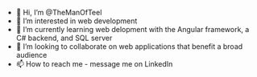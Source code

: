 - 👋 Hi, I’m @TheManOfTeel
- 👀 I’m interested in web development
- 🌱 I’m currently learning web delopment with the Angular framework, a C# backend, and SQL server
- 💞️ I’m looking to collaborate on web applications that benefit a broad audience
- 📫 How to reach me - message me on LinkedIn

<!---
TheManOfTeel/TheManOfTeel is a ✨ special ✨ repository because its `README.md` (this file) appears on your GitHub profile.
You can click the Preview link to take a look at your changes.
--->
